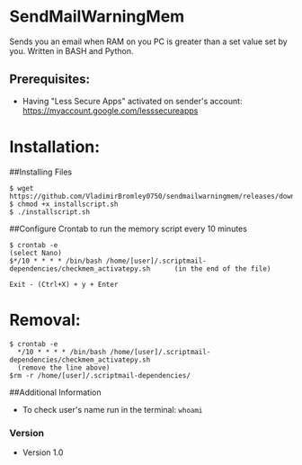 SendMailWarningMem
======
Sends you an email when RAM on you PC is greater than a set value set by you. Written in BASH and Python.

## Prerequisites:
* Having "Less Secure Apps" activated on sender's account: https://myaccount.google.com/lesssecureapps

# Installation:

##Installing Files
```
$ wget https://github.com/VladimirBromley0750/sendmailwarningmem/releases/download/Stable/installscript.sh 
$ chmod +x installscript.sh
$ ./installscript.sh
```
##Configure Crontab to run the memory script every 10 minutes
```
$ crontab -e
(select Nano)
$*/10 * * * * /bin/bash /home/[user]/.scriptmail-dependencies/checkmem_activatepy.sh      (in the end of the file)

Exit - (Ctrl+X) + y + Enter
```
# Removal:
```
$ crontab -e
  */10 * * * * /bin/bash /home/[user]/.scriptmail-dependencies/checkmem_activatepy.sh
  (remove the line above)
$rm -r /home/[user]/.scriptmail-dependencies/
```
##Additional Information
* To check user's name run in the terminal: `whoami`

### Version 
* Version 1.0
